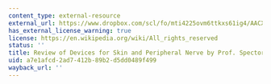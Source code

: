 ```yaml
---
content_type: external-resource
external_url: https://www.dropbox.com/scl/fo/mti4225ovm6ttkxs61ig4/AACXGYL_Y3ABMoZRV6SNaPE/Lecture%20Recordings?dl=0&preview=25-4-10+2.782%2C+HST.524+Review+of+Devices+for+Skin+and+Peripheral+Nerve+%28Spector%29+LWC.mp4&rlkey=lk9sc8zmko2ozm8m59o8qza0y&subfolder_nav_tracking=1
has_external_license_warning: true
license: https://en.wikipedia.org/wiki/All_rights_reserved
status: ''
title: Review of Devices for Skin and Peripheral Nerve by Prof. Spector
uid: a7e1afcd-2ad7-412b-89b2-d5dd0489f499
wayback_url: ''
---
```

